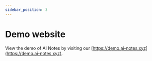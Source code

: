 ```yaml
---
sidebar_position: 3
---
```


# Demo website
View the demo of AI Notes by visiting our [https://demo.ai-notes.xyz](https://demo.ai-notes.xyz).
